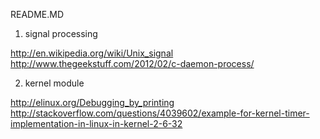README.MD


1. signal processing

http://en.wikipedia.org/wiki/Unix_signal
http://www.thegeekstuff.com/2012/02/c-daemon-process/

2. kernel module

http://elinux.org/Debugging_by_printing
http://stackoverflow.com/questions/4039602/example-for-kernel-timer-implementation-in-linux-in-kernel-2-6-32
